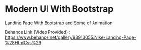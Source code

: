 # Modern UI With Bootstrap

Landing Page With Bootstrap and Some of Animation

Behance Link (Video Provided) : https://www.behance.net/gallery/93913055/Nike-Landing-Page-%28HtmlCss%29
